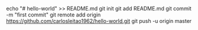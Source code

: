 echo "# hello-world" >> README.md
git init
git add README.md
git commit -m "first commit"
git remote add origin https://github.com/carlosleitao1962/hello-world.git
git push -u origin master
